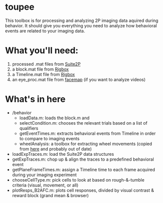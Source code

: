 # toupee
This toolbox is for processing and analyzing 2P imaging data aquired during behavior. It should give you everything you need to analyze how behavioral events are related to your imaging data.

# What you'll need:
1. processed .mat files from [Suite2P](https://github.com/MouseLand/suite2p)
2. a block.mat file from [Rigbox](https://github.com/cortex-lab/Rigbox)
3. a Timeline.mat file from [Rigbox](https://github.com/cortex-lab/Rigbox)
4. an eye_proc.mat file from [facemap](https://github.com/MouseLand/FaceMap) (if you want to analyze videos)

# What's in here
- /behavior
  - loadData.m: loads the block.m and 
  - selectCondition.m: chooses the relevant trials based on a list of qualifiers
  - getEventTimes.m: extracts behavioral events from Timeline in order to compare to imaging events
  - wheelAnalysis: a toolbox for extracting wheel movements (copied from [here](https://github.com/cortex-lab/wheelAnalysis) and probably out of date)
- loadExpTraces.m: load the Suite2P data structures
- getExpTraces.m: chop up & align the traces to a predefined behavioral event
- getPlaneFrameTimes.m: assign a Timeline time to each frame acquired during your imaging experiment
- chooseCellType.m: pick cells to look at based on rough-&-tumble criteria (visual, movement, or all)
- plotResps_B2AFC.m: plots cell responses, divided by visual contrast & reward block (grand mean & browser)
# 
